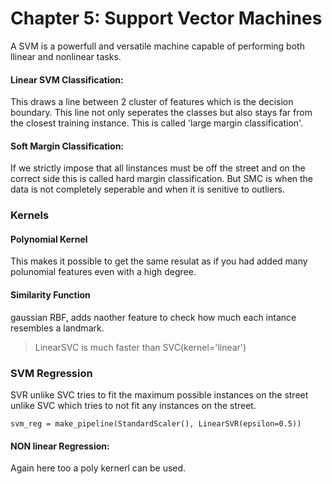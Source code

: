 # Chapter 5: Support Vector Machines

A SVM is a powerfull and versatile machine capable of performing both llinear and nonlinear tasks. 

#### Linear SVM Classification:

This draws a line between 2 cluster of features which is the decision boundary. This line not only seperates the classes but also stays far from the closest training instance. This is called 'large margin classification'. 

#### Soft Margin Classification:

If we strictly impose that all linstances must be off the street and on the correct side this is called hard margin classification.  But SMC is when the data is not completely seperable and when it is senitive to outliers. 

### Kernels

#### Polynomial Kernel

This makes it possible to get the same resulat as if you had added many polunomial features even with a high degree. 

#### Similarity Function

gaussian RBF, adds naother feature to check how much each intance resembles a landmark.


> LinearSVC is much faster than SVC(kernel='linear')

### SVM Regression
SVR unlike SVC tries to fit the maximum possible instances on the street unlike SVC which tries to not fit any instances on the street.

```
svm_reg = make_pipeline(StandardScaler(), LinearSVR(epsilon=0.5))
```

#### NON linear Regression:

Again here too a poly kernerl can be used.
